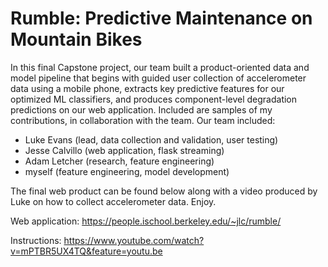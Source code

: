 # Rumble: Predictive Maintenance on Mountain Bikes

In this final Capstone project, our team built a product-oriented data and model pipeline that begins with guided user collection of accelerometer data using a mobile phone, extracts key predictive features for our optimized ML classifiers, and produces component-level degradation predictions on our web application. Included are samples of my contributions, in collaboration with the team. Our team included:

- Luke Evans (lead, data collection and validation, user testing)
- Jesse Calvillo (web application, flask streaming)
- Adam Letcher (research, feature engineering)
- myself (feature engineering, model development)

The final web product can be found below along with a video produced by Luke on how to collect accelerometer data. Enjoy.

Web application:  https://people.ischool.berkeley.edu/~jlc/rumble/

Instructions:     https://www.youtube.com/watch?v=mPTBR5UX4TQ&feature=youtu.be


